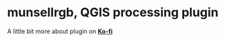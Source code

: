 # munsellrgb, QGIS processing plugin


A little bit more about plugin on [**Ko-fi**](https://ko-fi.com/post/munsellrgb-L4L2TPRTF)


